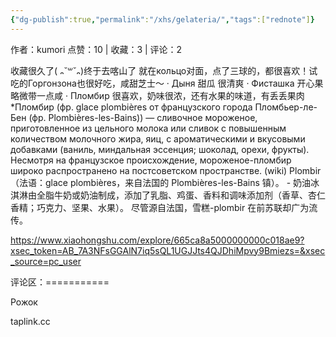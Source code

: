 ```yaml
---
{"dg-publish":true,"permalink":"/xhs/gelateria/","tags":["rednote"]}
---
```


作者：kumori
点赞：10   |   收藏：3   |   评论：2

收藏很久了( ᎔˘꒳˘᎔)终于去喀山了
就在кольцо对面，点了三球的，都很喜欢！试吃的Горгонзона也很好吃，咸甜芝士～
· Дыня 甜瓜 很清爽
· Фисташка 开心果 略微带一点咸
· Пломбир 很喜欢，奶味很浓，还有水果的味道，有丢丢果肉
*Пломбир (фр. glace plombières от французского города Пломбьер-ле-Бен (фр. Plombières-les-Bains)) — сливочное мороженое, приготовленное из цельного молока или сливок с повышенным количеством молочного жира, яиц, с ароматическими и вкусовыми добавками (ваниль, миндальная эссенция; шоколад, орехи, фрукты). Несмотря на французское происхождение, мороженое-пломбир широко распространено на постсоветском пространстве. (wiki)
Plombir（法语：glace plombières，来自法国的 Plombières-les-Bains 镇）。 - 奶油冰淇淋由全脂牛奶或奶油制成，添加了乳脂、鸡蛋、香料和调味添加剂（香草、杏仁香精；巧克力、坚果、水果）。 尽管源自法国，雪糕-plombir 在前苏联却广为流传。

https://www.xiaohongshu.com/explore/665ca8a5000000000c018ae9?xsec_token=AB_7A3NFsGGAlN7iq5sQL1UGJJts4QJDhiMpvy9Bmiezs=&xsec_source=pc_user

评论区：===========

Рожок

taplink.cc